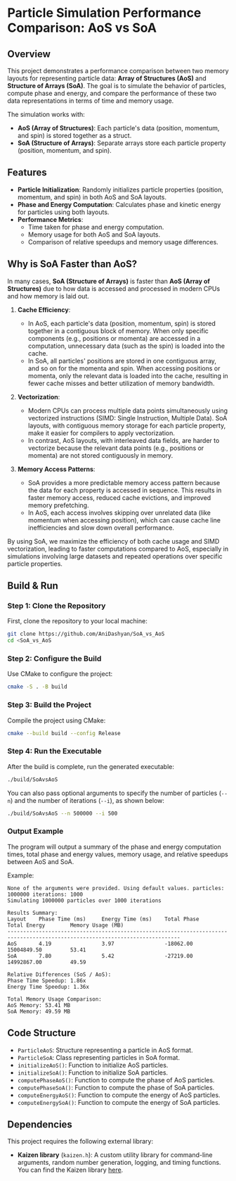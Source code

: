 # Particle Simulation Performance Comparison: AoS vs SoA

## Overview

This project demonstrates a performance comparison between two memory layouts for representing particle data: **Array of Structures (AoS)** and **Structure of Arrays (SoA)**. The goal is to simulate the behavior of particles, compute phase and energy, and compare the performance of these two data representations in terms of time and memory usage.

The simulation works with:
- **AoS (Array of Structures)**: Each particle's data (position, momentum, and spin) is stored together as a struct.
- **SoA (Structure of Arrays)**: Separate arrays store each particle property (position, momentum, and spin).

## Features

- **Particle Initialization**: Randomly initializes particle properties (position, momentum, and spin) in both AoS and SoA layouts.
- **Phase and Energy Computation**: Calculates phase and kinetic energy for particles using both layouts.
- **Performance Metrics**:
  - Time taken for phase and energy computation.
  - Memory usage for both AoS and SoA layouts.
  - Comparison of relative speedups and memory usage differences.

## Why is SoA Faster than AoS?

In many cases, **SoA (Structure of Arrays)** is faster than **AoS (Array of Structures)** due to how data is accessed and processed in modern CPUs and how memory is laid out.

1. **Cache Efficiency**:
   - In AoS, each particle's data (position, momentum, spin) is stored together in a contiguous block of memory. When only specific components (e.g., positions or momenta) are accessed in a computation, unnecessary data (such as the spin) is loaded into the cache.
   - In SoA, all particles' positions are stored in one contiguous array, and so on for the momenta and spin. When accessing positions or momenta, only the relevant data is loaded into the cache, resulting in fewer cache misses and better utilization of memory bandwidth.

2. **Vectorization**:
   - Modern CPUs can process multiple data points simultaneously using vectorized instructions (SIMD: Single Instruction, Multiple Data). SoA layouts, with contiguous memory storage for each particle property, make it easier for compilers to apply vectorization.
   - In contrast, AoS layouts, with interleaved data fields, are harder to vectorize because the relevant data points (e.g., positions or momenta) are not stored contiguously in memory.

3. **Memory Access Patterns**:
   - SoA provides a more predictable memory access pattern because the data for each property is accessed in sequence. This results in faster memory access, reduced cache evictions, and improved memory prefetching.
   - In AoS, each access involves skipping over unrelated data (like momentum when accessing position), which can cause cache line inefficiencies and slow down overall performance.

By using SoA, we maximize the efficiency of both cache usage and SIMD vectorization, leading to faster computations compared to AoS, especially in simulations involving large datasets and repeated operations over specific particle properties.

## Build & Run

### Step 1: Clone the Repository

First, clone the repository to your local machine:

```bash
git clone https://github.com/AniDashyan/SoA_vs_AoS
cd <SoA_vs_AoS
```

### Step 2: Configure the Build

Use CMake to configure the project:

```bash
cmake -S . -B build
```

### Step 3: Build the Project

Compile the project using CMake:

```bash
cmake --build build --config Release
```

### Step 4: Run the Executable

After the build is complete, run the generated executable:

```bash
./build/SoAvsAoS
```

You can also pass optional arguments to specify the number of particles (`--n`) and the number of iterations (`--i`), as shown below:

```bash
./build/SoAvsAoS --n 500000 --i 500
```

### Output Example

The program will output a summary of the phase and energy computation times, total phase and energy values, memory usage, and relative speedups between AoS and SoA.

Example:

```
None of the arguments were provided. Using default values. particles: 1000000 iterations: 1000 
Simulating 1000000 particles over 1000 iterations

Results Summary:
Layout    Phase Time (ms)     Energy Time (ms)    Total Phase         Total Energy        Memory Usage (MB)   
-----------------------------------------------------------------------------------------------------------------------------
AoS       4.19                3.97                -18062.00           15004849.50         53.41
SoA       7.80                5.42                -27219.00           14992867.00         49.59

Relative Differences (SoS / AoS):
Phase Time Speedup: 1.86x
Energy Time Speedup: 1.36x

Total Memory Usage Comparison:
AoS Memory: 53.41 MB
SoA Memory: 49.59 MB
```

## Code Structure

- `ParticleAoS`: Structure representing a particle in AoS format.
- `ParticleSoA`: Class representing particles in SoA format.
- `initializeAoS()`: Function to initialize AoS particles.
- `initializeSoA()`: Function to initialize SoA particles.
- `computePhaseAoS()`: Function to compute the phase of AoS particles.
- `computePhaseSoA()`: Function to compute the phase of SoA particles.
- `computeEnergyAoS()`: Function to compute the energy of AoS particles.
- `computeEnergySoA()`: Function to compute the energy of SoA particles.

## Dependencies

This project requires the following external library:

- **Kaizen library** (`kaizen.h`): A custom utility library for command-line arguments, random number generation, logging, and timing functions. You can find the Kaizen library [here](https://github.com/heinsaar/kaizen/tree/master).

